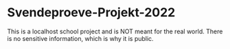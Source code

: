 # Svendeproeve-Projekt-2022

This is a localhost school project and is NOT meant for the real world. There is no sensitive information, which is why it is public. 
